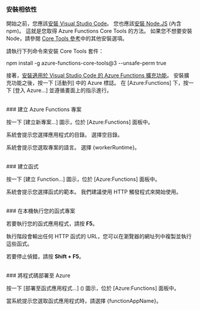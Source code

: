 ### <a name="install-dependencies"></a>安裝相依性

開始之前，您應該<a href="https://go.microsoft.com/fwlink/?linkid=2016593" target="_blank">安裝 Visual Studio Code</a>。 您也應該<a href="https://go.microsoft.com/fwlink/?linkid=2016195" target="_blank">安裝 Node.JS</a> (內含 npm)。 這就是您取得 Azure Functions Core Tools 的方法。 如果您不想要安裝 Node，請參閱 <a href="https://go.microsoft.com/fwlink/?linkid=2016192" target="_blank">Core Tools 參考</a>中的其他安裝選項。

請執行下列命令來安裝 Core Tools 套件：

<MarkdownHighlighter>npm install -g azure-functions-core-tools@3 --unsafe-perm true</MarkdownHighlighter>

接著，<a href="https://go.microsoft.com/fwlink/?linkid=2016800" target="_blank">安裝適用於 Visual Studio Code 的 Azure Functions 擴充功能</a>。 安裝擴充功能之後，按一下 [活動列] 中的 Azure 標誌。 在 [Azure:Functions] 下，按一下 [登入 Azure...] 並遵循畫面上的指示進行。

<br/>
### <a name="create-an-azure-functions-project"></a>建立 Azure Functions 專案

按一下 [建立新專案...] 圖示，位於 [Azure:Functions] 面板中。

系統會提示您選擇應用程式的目錄。 選擇空目錄。

系統會提示您選取專案的語言。 選擇 {workerRuntime}。

<br/>
### <a name="create-a-function"></a>建立函式

按一下 [建立 Function…] 圖示，位於 [Azure:Functions] 面板中。

系統會提示您選擇函式的範本。 我們建議使用 HTTP 觸發程式來開始使用。

<br/>
### <a name="run-your-function-project-locally"></a>在本機執行您的函式專案

若要執行您的函式應用程式，請按 **F5**。

執行階段會輸出任何 HTTP 函式的 URL，您可以在瀏覽器的網址列中複製並執行這些函式。

若要停止偵錯，請按 **Shift + F5**。

<br/>
### <a name="deploy-your-code-to-azure"></a>將程式碼部署至 Azure

按一下 [部署至函式應用程式...] (<ChevronUp/>) 圖示，位於 [Azure:Functions] 面板中。

當系統提示您選取函式應用程式時，請選擇 {functionAppName}。
